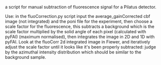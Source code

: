 a script for manual subtraction of fluorescence signal for a Pilatus detector.

Use: in the fluoCorrection.py script input the average_gainCorrected cbf image (not integrated) and the poni file for the experiment, then choose a scale factor for the fluorescence, this subtracts a background which is the scale factor multiplied by the solid angle of each pixel (calculated with pyFAI) (maximum normalised), then integrates the image in 2D and 1D with pyFAI. Look at the fluoCorr 2d integrated image in Fiewer, and iteratively adjust the scale factor until it looks like it's been properly subtracted: judge by the azimuthal intensity distribution which should be similar to the background sample.